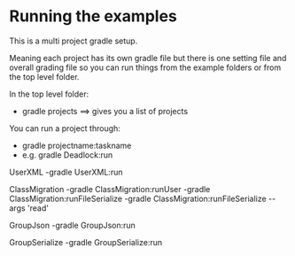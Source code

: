 # Running the examples #
This is a multi project gradle setup. 

Meaning each project has its own gradle file but there is one setting file and overall grading file so you can run things from the example folders or from the top level folder. 

In the top level folder: 
 - gradle projects
 ==> gives you a list of projects

You can run a project through:
 - gradle projectname:taskname
 - e.g. gradle Deadlock:run

UserXML
  -gradle UserXML:run

ClassMigration
  -gradle ClassMigration:runUser
  -gradle ClassMigration:runFileSerialize
    -gradle ClassMigration:runFileSerialize --args 'read'

GroupJson
  -gradle GroupJson:run

GroupSerialize
  -gradle GroupSerialize:run

